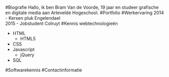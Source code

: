 #Biografie
Hallo, ik ben Bram Van de Voorde, 19 jaar en studeer grafische en digitale media aan Artevelde Hogeschool.
#Portfolio
#Werkervaring
2014 - Kersen pluk Engelendael<br> 
2015 - Jobstudent Colruyt
#Kennis webtechnologieën
* HTML
	* HTML5
* CSS
* Javascript
	* jQuery
* SQL
  
#Softwarekennis
#Contactinformatie
